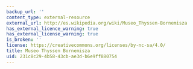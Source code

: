```yaml
---
backup_url: ''
content_type: external-resource
external_url: http://es.wikipedia.org/wiki/Museo_Thyssen-Bornemisza
has_external_licence_warning: true
has_external_license_warning: true
is_broken: ''
license: https://creativecommons.org/licenses/by-nc-sa/4.0/
title: Museo Thyssen Bornemisza
uid: 231c8c29-4b58-43cb-ae3d-b6e9ff880754
---
```

